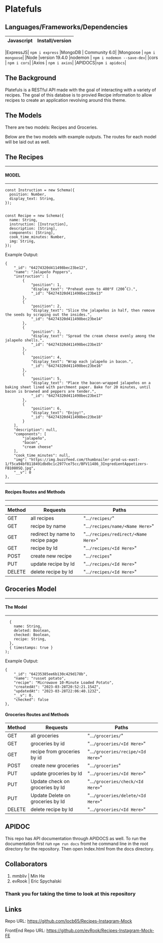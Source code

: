 # Platefuls


## Languages/Frameworks/Dependencies

|Javascript| Install/version|
|----------|-------|

|ExpressJS| ```npm i express```
|MongoDB | Community 6.0|
|Mongoose | ```npm i mongoose```|
|Node |version 19.4.0
|nodemon | ```npm i nodemon --save-dev```|
|cors | ```npm i cors```|
|Axios | ```npm i axios```|
|APIDOCS|```npm i apidocs```|

## The Background

Platefuls is a RESTful API made with the goal of interacting with a variety of recipes. The goal of this databse is to provied Recipe information to allow recipes to create an application revolving around this theme.

## The Models

There are two models: Recipes and Groceries.

Below are the two models with example outputs. The routes for each model will be laid out as well.

## The Recipes
------

#### MODEL
--------
```
const Instruction = new Schema({
  position: Number,
  display_text: String,
});


const Recipe = new Schema({
  name: String,
  instruction: [Instruction],
  description: [String],
  components: [String],
  cook_time_minutes: Number,
  img: String,
});
```

Example Output:

```
{
    "_id": "64274320d411498bec23be12",
    "name": "Jalapeño Poppers",
    "instruction": [
        {
            "position": 1,
            "display_text": "Preheat oven to 400°F (200˚C).",
            "_id": "64274320d411498bec23be13"
        },
        {
            "position": 2,
            "display_text": "Slice the jalapeños in half, then remove the seeds by scraping out the insides.",
            "_id": "64274320d411498bec23be14"
        },
        {
            "position": 3,
            "display_text": "Spread the cream cheese evenly among the jalapeño shells.",
            "_id": "64274320d411498bec23be15"
        },
        {
            "position": 4,
            "display_text": "Wrap each jalapeño in bacon.",
            "_id": "64274320d411498bec23be16"
        },
        {
            "position": 5,
            "display_text": "Place the bacon-wrapped jalapeños on a baking sheet lined with parchment paper. Bake for 20 minutes, until bacon is browned and peppers are tender.",
            "_id": "64274320d411498bec23be17"
        },
        {
            "position": 6,
            "display_text": "Enjoy!",
            "_id": "64274320d411498bec23be18"
        }
    ],
    "description": null,
    "components": [
        "jalapeño",
        "bacon",
        "cream cheese"
    ],
    "cook_time_minutes": null,
    "img": "https://img.buzzfeed.com/thumbnailer-prod-us-east-1/f5ca94bf8118491dbdbc1c2977ce75cc/BFV11486_3IngredientAppetizers-FB1080SQ.jpg",
    "__v": 0
},
```

----
#### Recipes Routes and Methods
----

|Method|Requests|Paths|
|----|-----|-----------|
|GET |all recipes | "...```/recipes/```"|
|GET |recipe by name | "...```/recipes/name/<Name Here>```"|
|GET |redirect by name to recipe page| "...```/recipes/redirect/<Name Here>```"|
|GET|recipe by Id| "...```/recipes/<Id Here>```"
|POST |create new recipe | "...```/recipes```"|
|PUT |update recipe by Id | "...```/recipes/<Id Here>```"|
|DELETE |delete recipe by Id | "...```/recipes/<Id Here>```"|


## Groceries Model

----
#### The Model
____

```const Groceries = new Schema(
  {
    name: String,
    deleted: Boolean,
    checked: Boolean,
    recipe: String,
  },
  { timestamps: true }
);
```

Example Output:

```
{
    "_id": "64235385ee6b130c429d178b",
    "name": "russet potato",
    "recipe": "Microwave 10-Minute Loaded Potato",
    "createdAt": "2023-03-28T20:52:21.154Z",
    "updatedAt": "2023-03-28T22:06:40.123Z",
    "__v": 0,
    "checked": false
},
```

#### Groceries Routes and Methods

|Method|Requests|Paths|
|----|-----|-----------|
|GET |all groceries | "...```/groceries/```"|
|GET |groceries by id| "...```/groceries/<Id Here>```"|
|GET |recipe from groceries by id| "...```/groceries/recipe/<Id Here>```"|
|POST |create new groceries | "...```/groceries```"|
|PUT |update groceries by Id | "...```/groceries/<Id Here>```"|
|PUT|Update check on groceries by Id| "...```/groceries/check/<Id Here>```"|
|PUT|Update Delete on groceries by Id| "...```/groceries/delete/<Id Here>```"|
|DELETE |delete recipe by Id | "...```/groceries/<Id Here>```"|


## APIDOC

This repo has API documentation through APIDOCS as well. To run the documentation first run ```npm run docs``` fromt he command line in the root directory for the repository. Then open Index.html from the docs directory.


## Collaborators

1. mmbliv | Min He 
2. evRook | Eric Spychalski

### Thank you for taking the time to look at this repository

## Links
Repo URL: https://github.com/locb65/Recipes-Instagram-Mock

FrontEnd Repo URL: https://github.com/evRook/Recipes-Instagram-Mock-FE